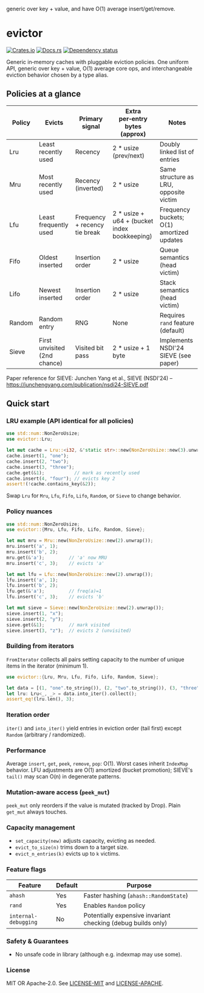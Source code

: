 generic over key + value, and have O(1) average insert/get/remove.
# evictor

[![Crates.io](https://img.shields.io/crates/v/evictor.svg)](https://crates.io/crates/evictor)
[![Docs.rs](https://docs.rs/evictor/badge.svg)](https://docs.rs/evictor)
[![Dependency status](https://deps.rs/repo/github/jesterhearts/evictor/status.svg)](https://deps.rs/repo/github/jesterhearts/evictor)

Generic in‑memory caches with pluggable eviction policies. One uniform API, generic over key + value, O(1) average core ops, and interchangeable eviction behavior chosen by a type alias.

## Policies at a glance

| Policy | Evicts                       | Primary signal                | Extra per‑entry bytes (approx)               | Notes                                     |
| ------ | ---------------------------- | ----------------------------- | -------------------------------------------- | ----------------------------------------- |
| Lru    | Least recently used          | Recency                       | 2 * usize (prev/next)                        | Doubly linked list of entries             |
| Mru    | Most recently used           | Recency (inverted)            | 2 * usize                                    | Same structure as LRU, opposite victim    |
| Lfu    | Least frequently used        | Frequency + recency tie break | 2 * usize + u64 + (bucket index bookkeeping) | Frequency buckets; O(1) amortized updates |
| Fifo   | Oldest inserted              | Insertion order               | 2 * usize                                    | Queue semantics (head victim)             |
| Lifo   | Newest inserted              | Insertion order               | 2 * usize                                    | Stack semantics (head victim)             |
| Random | Random entry                 | RNG                           | None                                         | Requires `rand` feature (default)         |
| Sieve  | First unvisited (2nd chance) | Visited bit pass              | 2 * usize + 1 byte                           | Implements NSDI'24 SIEVE (see paper)      |

Paper reference for SIEVE: Junchen Yang et al., SIEVE (NSDI'24) – <https://junchengyang.com/publication/nsdi24-SIEVE.pdf>

## Quick start

### LRU example (API identical for all policies)

```rust
use std::num::NonZeroUsize;
use evictor::Lru;

let mut cache = Lru::<i32, &'static str>::new(NonZeroUsize::new(3).unwrap());
cache.insert(1, "one");
cache.insert(2, "two");
cache.insert(3, "three");
cache.get(&1);           // mark as recently used
cache.insert(4, "four"); // evicts key 2
assert!(!cache.contains_key(&2));
```

Swap `Lru` for `Mru`, `Lfu`, `Fifo`, `Lifo`, `Random`, or `Sieve` to change behavior.

### Policy nuances

```rust
use std::num::NonZeroUsize;
use evictor::{Mru, Lfu, Fifo, Lifo, Random, Sieve};

let mut mru = Mru::new(NonZeroUsize::new(2).unwrap());
mru.insert('a', 1);
mru.insert('b', 2);
mru.get(&'a');         // 'a' now MRU
mru.insert('c', 3);    // evicts 'a'

let mut lfu = Lfu::new(NonZeroUsize::new(2).unwrap());
lfu.insert('a', 1);
lfu.insert('b', 2);
lfu.get(&'a');         // freq(a)=1
lfu.insert('c', 3);    // evicts 'b'

let mut sieve = Sieve::new(NonZeroUsize::new(2).unwrap());
sieve.insert(1, "x");
sieve.insert(2, "y");
sieve.get(&1);         // mark visited
sieve.insert(3, "z");  // evicts 2 (unvisited)
```

### Building from iterators

`FromIterator` collects all pairs setting capacity to the number of unique items in the iterator
(minimum 1).

```rust
use evictor::{Lru, Mru, Lfu, Fifo, Lifo, Random, Sieve};

let data = [(1, "one".to_string()), (2, "two".to_string()), (3, "three".to_string())];
let lru: Lru<_, _> = data.into_iter().collect();
assert_eq!(lru.len(), 3);
```

### Iteration order

`iter()` and `into_iter()` yield entries in eviction order (tail first) except `Random` (arbitrary /
randomized).

### Performance

Average `insert`, `get`, `peek`, `remove`, `pop`: O(1). Worst cases inherit `IndexMap` behavior. LFU
adjustments are O(1) amortized (bucket promotion); SIEVE's `tail()` may scan O(n) in degenerate
patterns.

### Mutation‑aware access (`peek_mut`)

`peek_mut` only reorders if the value is mutated (tracked by Drop). Plain `get_mut` always touches.

### Capacity management

* `set_capacity(new)` adjusts capacity, evicting as needed.
* `evict_to_size(n)` trims down to a target size.
* `evict_n_entries(k)` evicts up to `k` victims.

### Feature flags

| Feature              | Default | Purpose                                                      |
| -------------------- | ------- | ------------------------------------------------------------ |
| `ahash`              | Yes     | Faster hashing (`ahash::RandomState`)                        |
| `rand`               | Yes     | Enables `Random` policy                                      |
| `internal-debugging` | No      | Potentially expensive invariant checking (debug builds only) |

### Safety & Guarantees

* No unsafe code in library (although e.g. indexmap may use some).

### License

MIT OR Apache‑2.0. See [LICENSE-MIT](LICENSE-MIT) and [LICENSE-APACHE](LICENSE-APACHE).
